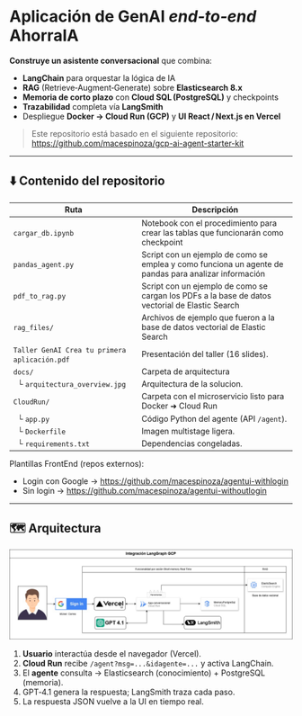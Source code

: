 # Aplicación de GenAI *end‑to‑end* AhorraIA

**Construye un asistente conversacional** que combina:

- **LangChain** para orquestar la lógica de IA  
- **RAG** (Retrieve‑Augment‑Generate) sobre **Elasticsearch 8.x**  
- **Memoria de corto plazo** con **Cloud SQL (PostgreSQL)** y checkpoints  
- **Trazabilidad** completa vía **LangSmith**  
- Despliegue **Docker → Cloud Run (GCP)** y **UI React / Next.js en Vercel**

> Este repositorio está basado en el siguiente repositorio: https://github.com/macespinoza/gcp-ai-agent-starter-kit  


---

## ⬇️ Contenido del repositorio

| Ruta | Descripción |
|------|-------------|
| `cargar_db.ipynb` | Notebook con el procedimiento para crear las tablas que funcionarán como checkpoint |
| `pandas_agent.py` | Script con un ejemplo de como se emplea y como funciona un agente de pandas para analizar información |
| `pdf_to_rag.py` | Script con un ejemplo de como se cargan los PDFs a la base de datos vectorial de Elastic Search|
| `rag_files/` | Archivos de ejemplo que fueron a la base de datos vectorial de Elastic Search |
| `Taller GenAI Crea tu primera aplicación.pdf` | Presentación del taller (16 slides). |
| `docs/` | Carpeta de arquitectura  |
| &nbsp;&nbsp;└ `arquitectura_overview.jpg` | Arquitectura de la solucion. |
| `CloudRun/` | Carpeta con el microservicio listo para Docker ➜ Cloud Run |
| &nbsp;&nbsp;└ `app.py` | Código Python del agente (API `/agent`). |
| &nbsp;&nbsp;└ `Dockerfile` | Imagen multistage ligera. |
| &nbsp;&nbsp;└ `requirements.txt` | Dependencias congeladas. |

Plantillas FrontEnd (repos externos):

- Login con Google → <https://github.com/macespinoza/agentui-withlogin>  
- Sin login → <https://github.com/macespinoza/agentui-withoutlogin>

---

## 🗺️ Arquitectura

![Arquitectura](docs/arquitectura_overview.jpg)

1. **Usuario** interactúa desde el navegador (Vercel).  
2. **Cloud Run** recibe `/agent?msg=...&idagente=...` y activa LangChain.  
3. El **agente** consulta → Elasticsearch (conocimiento) + PostgreSQL (memoria).  
4. GPT‑4.1 genera la respuesta; LangSmith traza cada paso.  
5. La respuesta JSON vuelve a la UI en tiempo real.

